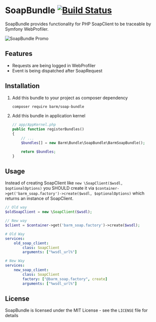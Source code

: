 SoapBundle [![Build Status](https://travis-ci.org/barmde/soap-bundle.svg?branch=master)](https://travis-ci.org/barmde/soap-bundle)
==========

SoapBundle provides functionality for PHP SoapClient to be traceable by Symfony WebProfiler.

![SoapBundle Promo](Resources/assets/promo.png)

## Features

* Requests are being logged in WebProfiler
* Event is being dispatched after SoapRequest

## Installation

1. Add this bundle to your project as composer dependency
    ```bash
    composer require barm/soap-bundle
    ```

1. Add this bundle in application kernel
    ```php
    // app/AppKernel.php
    public function registerBundles()
    {
        // ...
        $bundles[] = new Barm\Bundle\SoapBundle\BarmSoapBundle();

        return $bundles;
    }
    ```

## Usage

Instead of creating SoapClient like `new \SoapClient($wsdl, $optionalOptions)`
you SHOULD create it via `$container->get('barm_soap.factory')->create($wsdl, $optionalOptions)`
which returns an instance of SoapClient.

```php
// Old way
$oldSoapClient = new \SoapClient($wsdl);

// New way
$client = $container->get('barm_soap.factory')->create($wsdl);
```

```yml
# Old Way
services:
    old_soap_client:
        class: SoapClient
        arguments: ["%wsdl_url%"]

# New Way
services:
    new_soap_client:
        class: SoapClient
        factory: ["@barm_soap.factory", create]
        arguments: ["%wsdl_url%"]
```

## License

SoapBundle is licensed under the MIT License - see the `LICENSE` file for details
